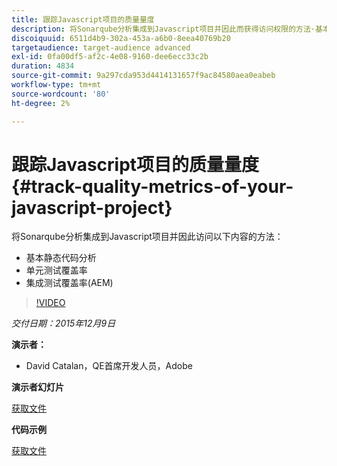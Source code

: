 ```yaml
---
title: 跟踪Javascript项目的质量量度
description: 将Sonarqube分析集成到Javascript项目并因此而获得访问权限的方法·基本静态代码分析·单元测试覆盖率·集成测试覆盖率(AEM)
discoiquuid: 6511d4b9-302a-453a-a6b0-8eea40769b20
targetaudience: target-audience advanced
exl-id: 0fa00df5-af2c-4e08-9160-dee6ecc33c2b
duration: 4834
source-git-commit: 9a297cda953d4414131657f9ac84580aea0eabeb
workflow-type: tm+mt
source-wordcount: '80'
ht-degree: 2%

---
```


# 跟踪Javascript项目的质量量度{#track-quality-metrics-of-your-javascript-project}

将Sonarqube分析集成到Javascript项目并因此访问以下内容的方法：

* 基本静态代码分析
* 单元测试覆盖率
* 集成测试覆盖率(AEM)

>[!VIDEO](https://video.tv.adobe.com/v/19372/?quality=9)

*交付日期：2015年12月9日*

**演示者：**

* David Catalan，QE首席开发人员，Adobe

**演示者幻灯片**

[获取文件](assets/aem-gems-js-quality-metrics-12-9-15.pdf)

**代码示例**

[获取文件](assets/com-adobe-granite-ui-utils-timing-with-licenses.zip)
<!--
[Get back to the Overview](https://helpx.adobe.com/cn/experience-manager/kt/eseminars/gems/aem-index.html)
-->
